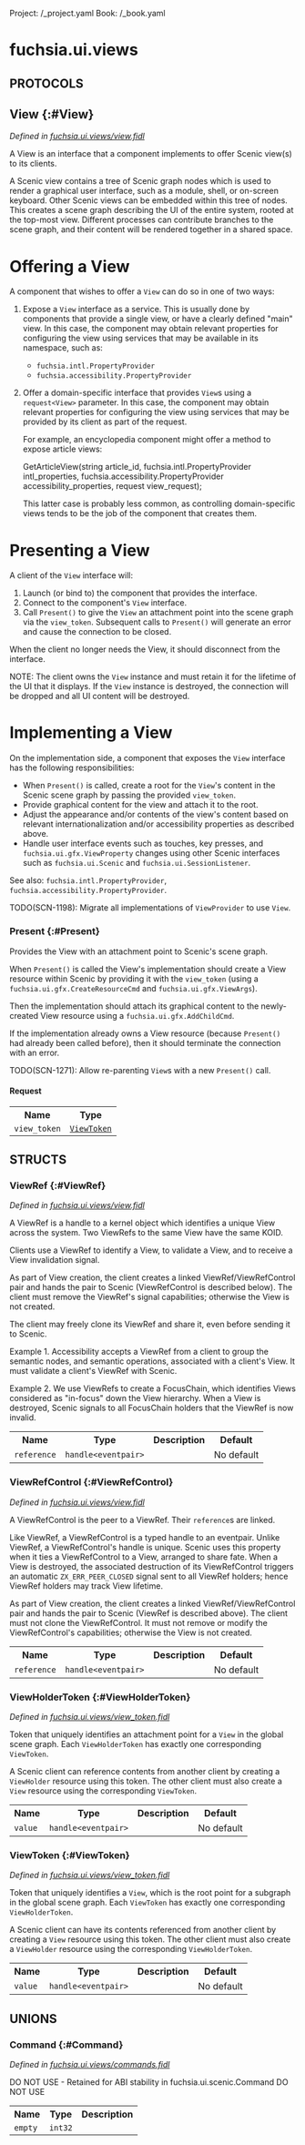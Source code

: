 Project: /_project.yaml
Book: /_book.yaml

# fuchsia.ui.views


## **PROTOCOLS**

## View {:#View}
*Defined in [fuchsia.ui.views/view.fidl](https://fuchsia.googlesource.com/fuchsia/+/master/sdk/fidl/fuchsia.ui.views/view.fidl#79)*

 A View is an interface that a component implements to offer Scenic view(s)
 to its clients.

 A Scenic view contains a tree of Scenic graph nodes which is used to render
 a graphical user interface, such as a module, shell, or on-screen keyboard.
 Other Scenic views can be embedded within this tree of nodes.  This creates
 a scene graph describing the UI of the entire system, rooted at the
 top-most view.  Different processes can contribute branches to the scene
 graph, and their content will be rendered together in a shared space.

 # Offering a View

 A component that wishes to offer a `View` can do so in one of two ways:

 1. Expose a `View` interface as a service. This is usually done by components
    that provide a single view, or have a clearly defined "main" view.
    In this case, the component may obtain relevant properties for configuring
    the view using services that may be available in its namespace, such as:
    - `fuchsia.intl.PropertyProvider`
    - `fuchsia.accessibility.PropertyProvider`

 2. Offer a domain-specific interface that provides `View`s using a
    `request<View>` parameter.  In this case, the component may obtain relevant
    properties for configuring the view using services that may be provided by its
    client as part of the request.

    For example, an encyclopedia component might offer a method to expose article views:

      GetArticleView(string article_id,
                     fuchsia.intl.PropertyProvider intl_properties,
                     fuchsia.accessibility.PropertyProvider accessibility_properties,
                     request<View> view_request);

    This latter case is probably less common, as controlling domain-specific
    views tends to be the job of the component that creates them.

 # Presenting a View

 A client of the `View` interface will:

 1. Launch (or bind to) the component that provides the interface.
 2. Connect to the component's `View` interface.
 3. Call `Present()` to give the `View` an attachment point into the scene graph
    via the `view_token`.  Subsequent calls to `Present()` will generate an error
    and cause the connection to be closed.

 When the client no longer needs the View, it should disconnect from the
 interface.

 NOTE: The client owns the `View` instance and must retain it for the
 lifetime of the UI that it displays. If the `View` instance is destroyed,
 the connection will be dropped and all UI content will be destroyed.

 # Implementing a View

 On the implementation side, a component that exposes the `View` interface
 has the following responsibilities:

 * When `Present()` is called, create a root for the `View`'s content in the
   Scenic scene graph by passing the provided `view_token`.
 * Provide graphical content for the view and attach it to the root.
 * Adjust the appearance and/or contents of the view's content based on
   relevant internationalization and/or accessibility properties as described
   above.
 * Handle user interface events such as touches, key presses, and
   `fuchsia.ui.gfx.ViewProperty` changes using other Scenic interfaces such
   as `fuchsia.ui.Scenic` and `fuchsia.ui.SessionListener`.

 See also: `fuchsia.intl.PropertyProvider`, `fuchsia.accessibility.PropertyProvider`.

 TODO(SCN-1198): Migrate all implementations of `ViewProvider` to use `View`.

### Present {:#Present}

 Provides the View with an attachment point to Scenic's scene graph.

 When `Present()` is called the View's implementation should create a
 View resource within Scenic by providing it with the `view_token` (using
 a `fuchsia.ui.gfx.CreateResourceCmd` and `fuchsia.ui.gfx.ViewArgs`).

 Then the implementation should attach its graphical content to the
 newly-created View resource using a `fuchsia.ui.gfx.AddChildCmd`.

 If the implementation already owns a View resource (because `Present()`
 had already been called before), then it should terminate the connection
 with an error.

 TODO(SCN-1271): Allow re-parenting `View`s with a new `Present()` call.

#### Request
<table>
    <tr><th>Name</th><th>Type</th></tr>
    <tr>
            <td><code>view_token</code></td>
            <td>
                <code><a class='link' href='#ViewToken'>ViewToken</a></code>
            </td>
        </tr></table>





## **STRUCTS**

### ViewRef {:#ViewRef}
*Defined in [fuchsia.ui.views/view.fidl](https://fuchsia.googlesource.com/fuchsia/+/master/sdk/fidl/fuchsia.ui.views/view.fidl#120)*



 A ViewRef is a handle to a kernel object which identifies a unique View
 across the system. Two ViewRefs to the same View have the same KOID.

 Clients use a ViewRef to identify a View, to validate a View, and to
 receive a View invalidation signal.

 As part of View creation, the client creates a linked
 ViewRef/ViewRefControl pair and hands the pair to Scenic (ViewRefControl is
 described below).  The client must remove the ViewRef's signal
 capabilities; otherwise the View is not created.

 The client may freely clone its ViewRef and share it, even before sending
 it to Scenic.

 Example 1. Accessibility accepts a ViewRef from a client to group the
 semantic nodes, and semantic operations, associated with a client's View.
 It must validate a client's ViewRef with Scenic.

 Example 2. We use ViewRefs to create a FocusChain, which identifies Views
 considered as "in-focus" down the View hierarchy. When a View is destroyed,
 Scenic signals to all FocusChain holders that the ViewRef is now invalid.


<table>
    <tr><th>Name</th><th>Type</th><th>Description</th><th>Default</th></tr><tr>
            <td><code>reference</code></td>
            <td>
                <code>handle&lt;eventpair&gt;</code>
            </td>
            <td></td>
            <td>No default</td>
        </tr>
</table>

### ViewRefControl {:#ViewRefControl}
*Defined in [fuchsia.ui.views/view.fidl](https://fuchsia.googlesource.com/fuchsia/+/master/sdk/fidl/fuchsia.ui.views/view.fidl#138)*



 A ViewRefControl is the peer to a ViewRef. Their `reference`s are linked.

 Like ViewRef, a ViewRefControl is a typed handle to an eventpair.  Unlike
 ViewRef, a ViewRefControl's handle is unique. Scenic uses this property
 when it ties a ViewRefControl to a View, arranged to share fate.  When a
 View is destroyed, the associated destruction of its ViewRefControl
 triggers an automatic `ZX_ERR_PEER_CLOSED` signal sent to all ViewRef
 holders; hence ViewRef holders may track View lifetime.

 As part of View creation, the client creates a linked
 ViewRef/ViewRefControl pair and hands the pair to Scenic (ViewRef is
 described above).  The client must not clone the ViewRefControl. It must
 not remove or modify the ViewRefControl's capabilities; otherwise the View
 is not created.


<table>
    <tr><th>Name</th><th>Type</th><th>Description</th><th>Default</th></tr><tr>
            <td><code>reference</code></td>
            <td>
                <code>handle&lt;eventpair&gt;</code>
            </td>
            <td></td>
            <td>No default</td>
        </tr>
</table>

### ViewHolderToken {:#ViewHolderToken}
*Defined in [fuchsia.ui.views/view_token.fidl](https://fuchsia.googlesource.com/fuchsia/+/master/sdk/fidl/fuchsia.ui.views/view_token.fidl#14)*



 Token that uniquely identifies an attachment point for a `View` in the
 global scene graph.  Each `ViewHolderToken` has exactly one corresponding
 `ViewToken`.

 A Scenic client can reference contents from another client by creating a
 `ViewHolder` resource using this token.  The other client must also create
 a `View` resource using the corresponding `ViewToken`.


<table>
    <tr><th>Name</th><th>Type</th><th>Description</th><th>Default</th></tr><tr>
            <td><code>value</code></td>
            <td>
                <code>handle&lt;eventpair&gt;</code>
            </td>
            <td></td>
            <td>No default</td>
        </tr>
</table>

### ViewToken {:#ViewToken}
*Defined in [fuchsia.ui.views/view_token.fidl](https://fuchsia.googlesource.com/fuchsia/+/master/sdk/fidl/fuchsia.ui.views/view_token.fidl#25)*



 Token that uniquely identifies a `View`, which is the root point for a
 subgraph in the global scene graph. Each `ViewToken` has exactly one
 corresponding `ViewHolderToken`.

 A Scenic client can have its contents referenced from another client by
 creating a `View` resource using this token.  The other client must also
 create a `ViewHolder` resource using the corresponding `ViewHolderToken`.


<table>
    <tr><th>Name</th><th>Type</th><th>Description</th><th>Default</th></tr><tr>
            <td><code>value</code></td>
            <td>
                <code>handle&lt;eventpair&gt;</code>
            </td>
            <td></td>
            <td>No default</td>
        </tr>
</table>







## **UNIONS**

### Command {:#Command}
*Defined in [fuchsia.ui.views/commands.fidl](https://fuchsia.googlesource.com/fuchsia/+/master/sdk/fidl/fuchsia.ui.views/commands.fidl#10)*

 DO NOT USE - Retained for ABI stability in fuchsia.ui.scenic.Command
 DO NOT USE

<table>
    <tr><th>Name</th><th>Type</th><th>Description</th></tr><tr>
            <td><code>empty</code></td>
            <td>
                <code>int32</code>
            </td>
            <td></td>
        </tr></table>







